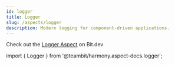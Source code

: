 ```yaml
---
id: logger
title: Logger
slug: /aspects/logger
description: Modern logging for component-driven applications.
---
```


Check out the [Logger Aspect](https://bit.dev/teambit/harmony/logger) on Bit.dev

import { Logger } from '@teambit/harmony.aspect-docs.logger';

<Logger />
